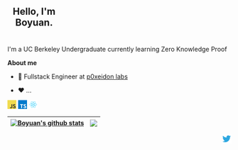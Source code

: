 <h2 align="center" style="width:120px; height:40px">Hello, I'm Boyuan.</h1>

<br />

I'm a UC Berkeley Undergraduate currently learning Zero Knowledge Proof

**About me**

- 💼 Fullstack Engineer at [p0xeidon labs](https://www.p0xeidon.xyz/)

- ❤️ ...

<code><img height="20" alt="javascript" src="https://raw.githubusercontent.com/github/explore/80688e429a7d4ef2fca1e82350fe8e3517d3494d/topics/javascript/javascript.png"></code>
<code><img height="20" alt="typescript" src="https://raw.githubusercontent.com/github/explore/80688e429a7d4ef2fca1e82350fe8e3517d3494d/topics/typescript/typescript.png"></code>
<code><img height="20" alt="react" src="https://raw.githubusercontent.com/github/explore/80688e429a7d4ef2fca1e82350fe8e3517d3494d/topics/react/react.png"></code> 


| <a href="https://github.com/Boyuan-Deng/github-readme-stats"><img align="center" src="https://github-readme-stats.vercel.app/api?username=Boyuan-Deng&show_icons=true&include_all_commits=true&theme=buefy&hide_border=true" alt="Boyuan's github stats" /></a> | <a href="https://github.com/Boyuan-Deng/github-readme-stats"><img align="center" src="https://github-readme-stats.vercel.app/api/top-langs/?username=Boyuan-Deng&layout=compact&theme=buefy&hide_border=true" /></a> |
| ------------- | ------------- |

<!-- #### Top Repositories


<a href="https://github.com/Boyuan-Deng/github-readme-stats">
  <img align="center" src="https://github-readme-stats.vercel.app/api/pin/?username=Boyuan-Deng&repo=github-readme-stats&theme=buefy" />
</a>
<a href="https://github.com/Boyuan-Deng/Boyuan-Deng.github.io">
  <img align="center" src="https://github-readme-stats.vercel.app/api/pin/?username=Boyuan-Deng&repo=anuraghazra.github.io&theme=buefy" />
</a>

<br />
<br /> -->

<a href="https://twitter.com/0xBoyuanD">
  <img align="right" alt="Anurag Hazra | Twitter" width="21px" src="https://raw.githubusercontent.com/Boyuan-Deng/Boyuan-Deng/main/assets/twitter.svg" />
</a>
